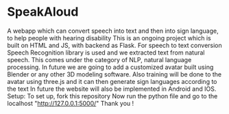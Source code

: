 # SpeakAloud
A webapp which can convert speech into text and then into sign language, to help people with hearing disability
This is an ongoing project which is built on HTML and JS, with backend as Flask.
For speech to text conversion Speech Recognition library is used and we extracted text from natural speech.
This comes under the category of NLP, natural language processing.
In future we are going to add a customized avatar built using Blender or any other 3D modeling software.
Also training will be done to the avatar using three.js and it can then generate sign languages according to the text
In future the website will also be implemented in Android and IOS.
Setup:
To set up, fork this repository
Now run the python file and go to the localhost "http://127.0.0.1:5000/"
Thank you !
